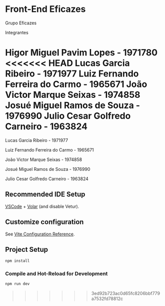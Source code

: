 # Front-End Eficazes

Grupo Eficazes

Integrantes

Higor Miguel Pavim Lopes - 1971780
<<<<<<< HEAD
Lucas Garcia Ribeiro - 1971977
Luiz Fernando Ferreira do Carmo - 1965671
João Victor Marque Seixas - 1974858
Josué Miguel Ramos de Souza - 1976990
Julio Cesar Golfredo Carneiro - 1963824 
=======

Lucas Garcia Ribeiro - 1971977

Luiz Fernando Ferreira do Carmo - 1965671

João Victor Marque Seixas - 1974858

Josué Miguel Ramos de Souza - 1976990

Julio Cesar Golfredo Carneiro - 1963824 


## Recommended IDE Setup

[VSCode](https://code.visualstudio.com/) + [Volar](https://marketplace.visualstudio.com/items?itemName=Vue.volar) (and disable Vetur).

## Customize configuration

See [Vite Configuration Reference](https://vitejs.dev/config/).

## Project Setup

```sh
npm install
```

### Compile and Hot-Reload for Development

```sh
npm run dev
```




>>>>>>> 3ed92b723ac0d65fc8206bbf779a7532fd78812c
